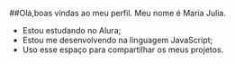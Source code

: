 ##Olá,boas vindas ao meu perfil.
Meu nome é Maria Julia.
- Estou estudando no Alura;
- Estou me desenvolvendo na linguagem JavaScript;
- Uso esse espaço para compartilhar os meus projetos.
